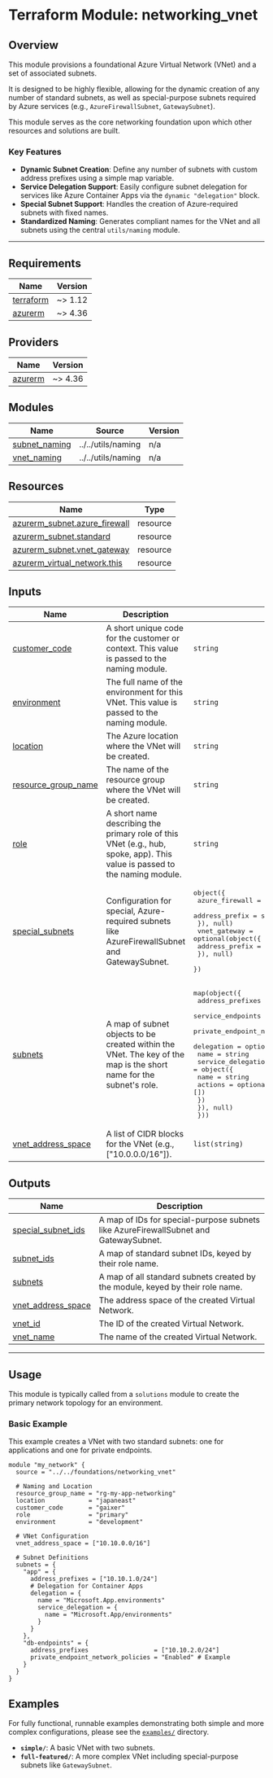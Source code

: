 # Terraform Module: networking_vnet

## Overview

This module provisions a foundational Azure Virtual Network (VNet) and a set of associated subnets.

It is designed to be highly flexible, allowing for the dynamic creation of any number of standard subnets, as well as special-purpose subnets required by Azure services (e.g., `AzureFirewallSubnet`, `GatewaySubnet`).

This module serves as the core networking foundation upon which other resources and solutions are built.

### Key Features

- **Dynamic Subnet Creation**: Define any number of subnets with custom address prefixes using a simple map variable.
- **Service Delegation Support**: Easily configure subnet delegation for services like Azure Container Apps via the `dynamic "delegation"` block.
- **Special Subnet Support**: Handles the creation of Azure-required subnets with fixed names.
- **Standardized Naming**: Generates compliant names for the VNet and all subnets using the central `utils/naming` module.

---

<!-- This section is automatically generated by terraform-docs. Do not edit it directly. -->
<!-- To update, run 'terraform-docs' in this directory. -->
<!-- BEGIN_TF_DOCS -->

## Requirements

| Name                                                                     | Version |
| ------------------------------------------------------------------------ | ------- |
| <a name="requirement_terraform"></a> [terraform](#requirement_terraform) | ~> 1.12 |
| <a name="requirement_azurerm"></a> [azurerm](#requirement_azurerm)       | ~> 4.36 |

## Providers

| Name                                                         | Version |
| ------------------------------------------------------------ | ------- |
| <a name="provider_azurerm"></a> [azurerm](#provider_azurerm) | ~> 4.36 |

## Modules

| Name                                                                       | Source             | Version |
| -------------------------------------------------------------------------- | ------------------ | ------- |
| <a name="module_subnet_naming"></a> [subnet_naming](#module_subnet_naming) | ../../utils/naming | n/a     |
| <a name="module_vnet_naming"></a> [vnet_naming](#module_vnet_naming)       | ../../utils/naming | n/a     |

## Resources

| Name                                                                                                                            | Type     |
| ------------------------------------------------------------------------------------------------------------------------------- | -------- |
| [azurerm_subnet.azure_firewall](https://registry.terraform.io/providers/hashicorp/azurerm/latest/docs/resources/subnet)         | resource |
| [azurerm_subnet.standard](https://registry.terraform.io/providers/hashicorp/azurerm/latest/docs/resources/subnet)               | resource |
| [azurerm_subnet.vnet_gateway](https://registry.terraform.io/providers/hashicorp/azurerm/latest/docs/resources/subnet)           | resource |
| [azurerm_virtual_network.this](https://registry.terraform.io/providers/hashicorp/azurerm/latest/docs/resources/virtual_network) | resource |

## Inputs

| Name                                                                                       | Description                                                                                                               | Type                                                                                                                                                                                                                                                                                                                                                               | Default                                                                | Required |
| ------------------------------------------------------------------------------------------ | ------------------------------------------------------------------------------------------------------------------------- | ------------------------------------------------------------------------------------------------------------------------------------------------------------------------------------------------------------------------------------------------------------------------------------------------------------------------------------------------------------------ | ---------------------------------------------------------------------- | :------: |
| <a name="input_customer_code"></a> [customer_code](#input_customer_code)                   | A short unique code for the customer or context. This value is passed to the naming module.                               | `string`                                                                                                                                                                                                                                                                                                                                                           | n/a                                                                    |   yes    |
| <a name="input_environment"></a> [environment](#input_environment)                         | The full name of the environment for this VNet. This value is passed to the naming module.                                | `string`                                                                                                                                                                                                                                                                                                                                                           | n/a                                                                    |   yes    |
| <a name="input_location"></a> [location](#input_location)                                  | The Azure location where the VNet will be created.                                                                        | `string`                                                                                                                                                                                                                                                                                                                                                           | n/a                                                                    |   yes    |
| <a name="input_resource_group_name"></a> [resource_group_name](#input_resource_group_name) | The name of the resource group where the VNet will be created.                                                            | `string`                                                                                                                                                                                                                                                                                                                                                           | n/a                                                                    |   yes    |
| <a name="input_role"></a> [role](#input_role)                                              | A short name describing the primary role of this VNet (e.g., hub, spoke, app). This value is passed to the naming module. | `string`                                                                                                                                                                                                                                                                                                                                                           | n/a                                                                    |   yes    |
| <a name="input_special_subnets"></a> [special_subnets](#input_special_subnets)             | Configuration for special, Azure-required subnets like AzureFirewallSubnet and GatewaySubnet.                             | <pre>object({<br> azure_firewall = optional(object({<br> address_prefix = string<br> }), null)<br> vnet_gateway = optional(object({<br> address_prefix = string<br> }), null)<br> })</pre>                                                                                                                                                                         | <pre>{<br> "azure_firewall": null,<br> "vnet_gateway": null<br>}</pre> |    no    |
| <a name="input_subnets"></a> [subnets](#input_subnets)                                     | A map of subnet objects to be created within the VNet. The key of the map is the short name for the subnet's role.        | <pre>map(object({<br> address_prefixes = list(string)<br> service_endpoints = optional(list(string), [])<br> private_endpoint_network_policies = optional(string, "Disabled")<br> delegation = optional(object({<br> name = string<br> service_delegation = object({<br> name = string<br> actions = optional(list(string), [])<br> })<br> }), null)<br> }))</pre> | `{}`                                                                   |    no    |
| <a name="input_vnet_address_space"></a> [vnet_address_space](#input_vnet_address_space)    | A list of CIDR blocks for the VNet (e.g., ["10.0.0.0/16"]).                                                               | `list(string)`                                                                                                                                                                                                                                                                                                                                                     | n/a                                                                    |   yes    |

## Outputs

| Name                                                                                      | Description                                                                          |
| ----------------------------------------------------------------------------------------- | ------------------------------------------------------------------------------------ |
| <a name="output_special_subnet_ids"></a> [special_subnet_ids](#output_special_subnet_ids) | A map of IDs for special-purpose subnets like AzureFirewallSubnet and GatewaySubnet. |
| <a name="output_subnet_ids"></a> [subnet_ids](#output_subnet_ids)                         | A map of standard subnet IDs, keyed by their role name.                              |
| <a name="output_subnets"></a> [subnets](#output_subnets)                                  | A map of all standard subnets created by the module, keyed by their role name.       |
| <a name="output_vnet_address_space"></a> [vnet_address_space](#output_vnet_address_space) | The address space of the created Virtual Network.                                    |
| <a name="output_vnet_id"></a> [vnet_id](#output_vnet_id)                                  | The ID of the created Virtual Network.                                               |
| <a name="output_vnet_name"></a> [vnet_name](#output_vnet_name)                            | The name of the created Virtual Network.                                             |

<!-- END_TF_DOCS -->

---

## Usage

This module is typically called from a `solutions` module to create the primary network topology for an environment.

### Basic Example

This example creates a VNet with two standard subnets: one for applications and one for private endpoints.

```hcl
module "my_network" {
  source = "../../foundations/networking_vnet"

  # Naming and Location
  resource_group_name = "rg-my-app-networking"
  location            = "japaneast"
  customer_code       = "gaixer"
  role                = "primary"
  environment         = "development"

  # VNet Configuration
  vnet_address_space = ["10.10.0.0/16"]

  # Subnet Definitions
  subnets = {
    "app" = {
      address_prefixes = ["10.10.1.0/24"]
      # Delegation for Container Apps
      delegation = {
        name = "Microsoft.App.environments"
        service_delegation = {
          name = "Microsoft.App/environments"
        }
      }
    },
    "db-endpoints" = {
      address_prefixes                  = ["10.10.2.0/24"]
      private_endpoint_network_policies = "Enabled" # Example
    }
  }
}
```

## Examples

For fully functional, runnable examples demonstrating both simple and more complex configurations, please see the [`examples/`](./examples/) directory.

- **`simple/`**: A basic VNet with two subnets.
- **`full-featured/`**: A more complex VNet including special-purpose subnets like `GatewaySubnet`.
